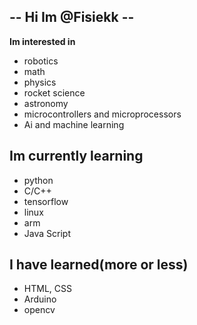 ## -- Hi Im @Fisiekk --
**Im interested in**
- robotics
- math 
- physics
- rocket science
- astronomy
- microcontrollers and microprocessors
- Ai and machine learning

## **Im currently learning**
- python
- C/C++
- tensorflow
- linux
- arm
- Java Script

## **I have learned(more or less)**
- HTML, CSS
- Arduino
- opencv
